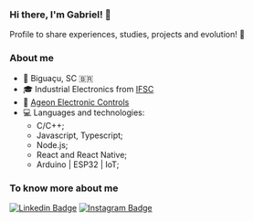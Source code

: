 ### Hi there, I'm Gabriel! 👋

  Profile to share experiences, studies, projects and evolution! 🚀

### About me
  
  - 📍 Biguaçu, SC 🇧🇷
  - :mortar_board: Industrial Electronics from [IFSC](https://www.ifsc.edu.br/)
  - 💼 [Ageon Electronic Controls](https://www.ageon.com.br/) 
  - 💻 Languages and technologies:
    - C/C++;
    - Javascript, Typescript;
    - Node.js;
    - React and React Native;
    - Arduino | ESP32 | IoT;

### To know more about me

[![Linkedin Badge](https://img.shields.io/badge/-LinkedIn-blue?style=flat-square&logo=Linkedin&logoColor=white&link=https://www.linkedin.com/in/gabriel-da-silva-caetano-5739b7115/)](https://www.linkedin.com/in/gabriel-da-silva-caetano-5739b7115/)
[![Instagram Badge](https://img.shields.io/badge/-Instagram-orange?style=flat-square&logo=Instagram&logoColor=white&link=https://www.instagram.com/gabriel_sc.98/)](https://www.instagram.com/gabriel_sc.98/)

<!--
**gabrielsc1998/gabrielsc1998** is a ✨ _special_ ✨ repository because its `README.md` (this file) appears on your GitHub profile.

Here are some ideas to get you started:

- 🔭 I’m currently working on ...
- 🌱 I’m currently learning ...
- 👯 I’m looking to collaborate on ...
- 🤔 I’m looking for help with ...
- 💬 Ask me about ...
- 📫 How to reach me: ...
- 😄 Pronouns: ...
- ⚡ Fun fact: ...
-->
